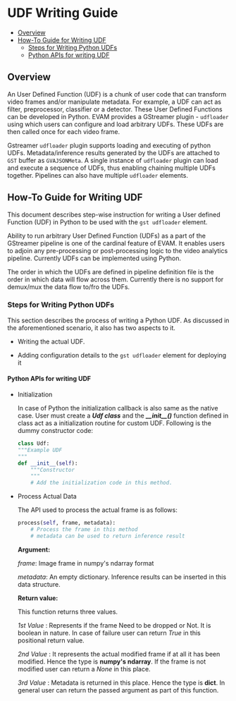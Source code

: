 # UDF Writing Guide

* [Overview](#overview)
* [How-To Guide for Writing UDF](#how-to-guide-for-writing-udf)
    - [Steps for Writing Python UDFs](#steps-for-writing-python-udfs)
    - [Python APIs for writing UDF](#python-apis-for-writing-udf)

## Overview

An User Defined Function (UDF) is a chunk of user code that can transform video frames and/or manipulate metadata. For example, a UDF can act as filter, preprocessor, classifier or a detector. These User Defined Functions can be developed in Python. EVAM provides a GStreamer plugin - `udfloader` using which users can configure and load arbitrary UDFs. These UDFs are then called once for each video frame.

Gstreamer `udfloader` plugin supports loading and executing of python UDFs. Metadata/inference results generated by the UDFs are attached to `GST` buffer as `GVAJSONMeta`. A single instance of `udfloader` plugin can load and execute a sequence of UDFs, thus enabling chaining multiple UDFs together.
Pipelines can also have multiple `udfloader` elements.

## How-To Guide for Writing UDF

This document describes step-wise instruction for writing a User defined Function (UDF) in Python to be used with the `gst udfloader` element.

Ability to run arbitrary User Defined Function (UDFs) as a part of the GStreamer pipeline is one of the cardinal feature of EVAM. It enables users to adjoin any pre-processing or post-processing logic to the video analytics pipeline. Currently UDFs can be implemented using Python.

The order in which the UDFs are defined in pipeline definition file is the order in which data will flow across them. Currently there is no support for demux/mux the data flow to/fro the UDFs.

### Steps for Writing Python UDFs

This section describes the process of writing a Python UDF. As discussed in the aforementioned scenario, it also has two aspects to it.

- Writing the actual UDF.

- Adding configuration details to the `gst udfloader` element for deploying it

#### Python APIs for writing UDF

- Initialization

   In case of Python the initialization callback is also same as the native case. User must create a ***Udf class*** and the ***\_\_init\_\_()*** function defined in class act as a initialization routine for custom UDF.  Following is the dummy constructor code:

    ```Python
    class Udf:
    """Example UDF
    """
    def __init__(self):
        """Constructor
        """
        # Add the initialization code in this method.
    ```

- Process Actual Data

  The API used to process the actual frame is as follows:

    ```Python
    process(self, frame, metadata):
        # Process the frame in this method
        # metadata can be used to return inference result
    ```

  **Argument:**

  *frame*: Image frame in numpy's ndarray format

  *metadata*: An empty dictionary. Inference results can be inserted in this data structure.

  **Return value:**

  This function returns three values.

  *1st Value* : Represents if the frame Need to be dropped or Not. It is boolean in nature. In case of failure user can return *True* in this positional return value.

  *2nd Value* : It represents the actual modified frame if at all it has been modified. Hence the type is **numpy's ndarray**. If the frame is not modified user can return a *None* in this place.

  *3rd Value* : Metadata is returned in this place. Hence the type is **dict**. In general user can return the passed argument as part of this function.
